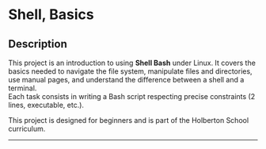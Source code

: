 # Shell, Basics

## Description

This project is an introduction to using **Shell Bash** under Linux. It covers the basics needed to navigate the file system, manipulate files and directories, use manual pages, and understand the difference between a shell and a terminal.  
Each task consists in writing a Bash script respecting precise constraints (2 lines, executable, etc.).

This project is designed for beginners and is part of the Holberton School curriculum.

---
